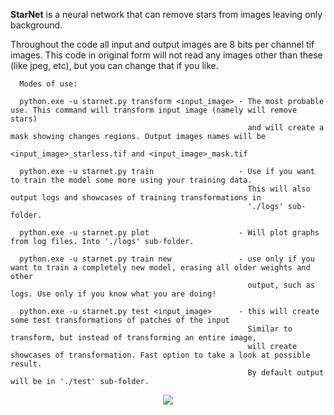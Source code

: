 **StarNet** is a neural network that can remove stars from images leaving only background.
 
 Throughout the code all input and output images are 8 bits per channel tif images.
 This code in original form will not read any images other than these (like jpeg, etc), but you can change that if you like.
 
 
      Modes of use:
      
      python.exe -u starnet.py transform <input_image> - The most probable use. This command will transform input image (namely will remove stars)
                                                         and will create a mask showing changes regions. Output images names will be 
                                                         <input_image>_starless.tif and <input_image>_mask.tif
      
      python.exe -u starnet.py train                   - Use if you want to train the model some more using your training data.
                                                         This will also output logs and showcases of training transformations in 
                                                         './logs' sub-folder.
                                                         
      python.exe -u starnet.py plot                    - Will plot graphs from log files. Into './logs' sub-folder.
      
      python.exe -u starnet.py train new               - use only if you want to train a completely new model, erasing all older weights and other
                                                         output, such as logs. Use only if you know what you are doing!
 
      python.exe -u starnet.py test <input_image>      - this will create some test transformations of patches of the input
                                                         Similar to transform, but instead of transforming an entire image,
                                                         will create showcases of transformation. Fast option to take a look at possible result.
                                                         By default output will be in './test' sub-folder.







<div align="center">
  <img src="https://www.tensorflow.org/images/tf_logo_transp.png"><br><br>
</div>